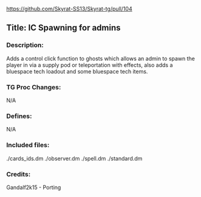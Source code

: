 https://github.com/Skyrat-SS13/Skyrat-tg/pull/104

## Title: IC Spawning for admins

### Description:

Adds a control click function to ghosts which allows an admin to spawn the player in via a supply pod or teleportation with effects, also adds a bluespace tech loadout and some bluespace tech
items.

### TG Proc Changes:

N/A

### Defines:

N/A

### Included files:

./cards_ids.dm
./observer.dm
./spell.dm
./standard.dm

### Credits:

Gandalf2k15 - Porting
